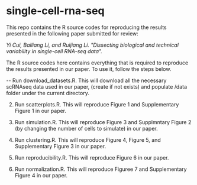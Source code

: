 # single-cell-rna-seq

This repo contains the R source codes for reproducing the results presented in the following paper submitted for review:

*Yi Cui, Bailiang Li, and Ruijiang Li. "Dissecting biological and technical variability in single-cell RNA-seq data".*

The R source codes here contains everything that is required to reproduce the results presented in our paper. To use it, follow the steps below.

-- Run download_datasets.R. This will download all the necessary scRNAseq data used in our paper, (create if not exists) and populate /data folder under the current directory.

2. Run scatterplots.R. This will reproduce Figure 1 and Supplementary Figure 1 in our paper.

3. Run simulation.R. This will reproduce Figure 3 and Supplmntary Figure 2 (by changing the number of cells to simulate) in our paper.

4. Run clustering.R. This will reproduce Figure 4, Figure 5, and Supplementary Figure 3 in our paper.

5. Run reproducibility.R. This will reproduce Figure 6 in our paper.

6. Run normalization.R. This will reproduce Figuree 7 and Supplementary Figure 4 in our paper. 
